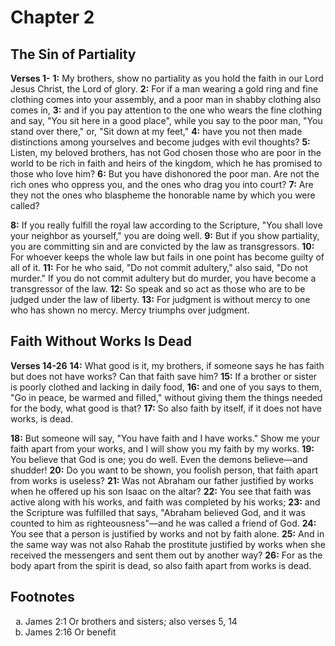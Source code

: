 # Chapter 2

## The Sin of Partiality

**Verses 1-**
**1:** My brothers, show no partiality as you hold the faith in our Lord Jesus Christ, the Lord of glory.
**2:** For if a man wearing a gold ring and fine clothing comes into your assembly, and a poor man in shabby clothing also comes in,
**3:** and if you pay attention to the one who wears the fine clothing and say, "You sit here in a good place", while you say to the poor man, "You stand over there," or, "Sit down at my feet,"
**4:** have you not then made distinctions among yourselves and become judges with evil thoughts?
**5:** Listen, my beloved brothers, has not God chosen those who are poor in the world to be rich in faith and heirs of the kingdom, which he has promised to those who love him?
**6:** But you have dishonored the poor man. Are not the rich ones who oppress you, and the ones who drag you into court?
**7:** Are they not the ones who blaspheme the honorable name by which you were called?

**8:** If you really fulfill the royal law according to the Scripture, "You shall love your neighbor as yourself," you are doing well.
**9:** But if you show partiality, you are committing sin and are convicted by the law as transgressors.
**10:** For whoever keeps the whole law but fails in one point has become guilty of all of it.
**11:** For he who said, "Do not commit adultery," also said, "Do not murder." If you do not commit adultery but do murder, you have become a transgressor of the law.
**12:** So speak and so act as those who are to be judged under the law of liberty.
**13:** For judgment is without mercy to one who has shown no mercy. Mercy triumphs over judgment.

## Faith Without Works Is Dead

**Verses 14-26**
**14:** What good is it, my brothers, if someone says he has faith but does not have works? Can that faith save him?
**15:** If a brother or sister is poorly clothed and lacking in daily food,
**16:** and one of you says to them, "Go in peace, be warmed and filled," without giving them the things needed for the body, what good is that?
**17:** So also faith by itself, if it does not have works, is dead.

**18:** But someone will say, "You have faith and I have works." Show me your faith apart from your works, and I will show you my faith by my works.
**19:** You believe that God is one; you do well. Even the demons believe—and shudder!
**20:** Do you want to be shown, you foolish person, that faith apart from works is useless?
**21:** Was not Abraham our father justified by works when he offered up his son Isaac on the altar?
**22:** You see that faith was active along with his works, and faith was completed by his works;
**23:** and the Scripture was fulfilled that says, "Abraham believed God, and it was counted to him as righteousness"—and he was called a friend of God.
**24:** You see that a person is justified by works and not by faith alone.
**25:** And in the same way was not also Rahab the prostitute justified by works when she received the messengers and sent them out by another way?
**26:** For as the body apart from the spirit is dead, so also faith apart from works is dead.

## Footnotes

<ol type='a'>
	<li>James 2:1 Or brothers and sisters; also verses 5, 14</li>
	<li>James 2:16 Or benefit</li>
</ol>
